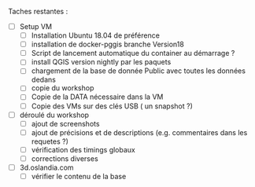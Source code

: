 Taches restantes :

- [ ] Setup VM
    - [ ] Installation Ubuntu 18.04 de préférence
    - [ ] installation de docker-pggis branche Version18
    - [ ] Script de lancement automatique du container au démarrage ?
    - [ ] install QGIS version nightly par les paquets
    - [ ] chargement de la base de donnée Public avec toutes les données dedans
    - [ ] copie du workshop
    - [ ] Copie de la DATA nécessaire dans la VM
    - [ ] Copie des VMs sur des clés USB ( un snapshot ?)
- [ ] déroulé du workshop
    - [ ] ajout de screenshots
    - [ ] ajout de précisions et de descriptions (e.g. commentaires dans les requetes ?)
    - [ ] vérification des timings globaux
    - [ ] corrections diverses
- [ ] 3d.oslandia.com
    - [ ] vérifier le contenu de la base
